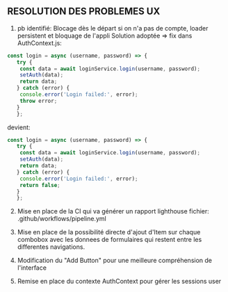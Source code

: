 ## RESOLUTION DES PROBLEMES UX

1. pb identifié:  Blocage dès le départ si on n'a pas de compte, loader persistent et bloquage de l'appli
   Solution adoptée => fix dans AuthContext.js:
   
```jsx
const login = async (username, password) => {
   try {
    const data = await loginService.login(username, password);
    setAuth(data);
    return data;
   } catch (error) {
    console.error('Login failed:', error);
    throw error;
   }
   };
 ```
devient:
```jsx
const login = async (username, password) => {
   try {
    const data = await loginService.login(username, password);
    setAuth(data);
    return data;
   } catch (error) {
    console.error('Login failed:', error);
    return false;
   }
   };
 ```
2. Mise en place de la CI qui va générer un rapport lighthouse
fichier: .github/workflows/pipeline.yml

3. Mise en place de la possibilité directe d'ajout d'Item sur chaque combobox
avec les donnees de formulaires qui restent entre les differentes navigations.

4. Modification du "Add Button" pour une meilleure compréhension de l'interface
5. Remise en place du contexte AuthContext pour gérer les sessions user
